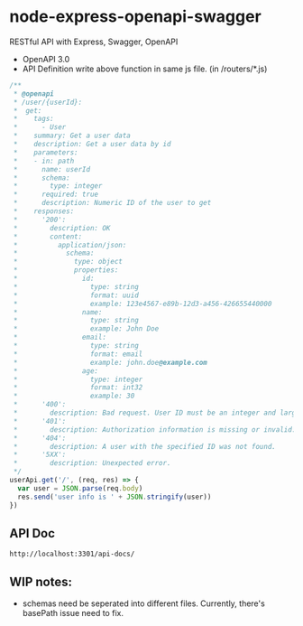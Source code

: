 # node-express-openapi-swagger
RESTful API with Express, Swagger, OpenAPI

- OpenAPI 3.0
- API Definition write above function in same js file. (in /routers/*.js)

``` js
/**
 * @openapi
 * /user/{userId}:
 *  get:
 *    tags:
 *      - User
 *    summary: Get a user data
 *    description: Get a user data by id
 *    parameters: 
 *    - in: path
 *      name: userId
 *      schema:
 *        type: integer
 *      required: true
 *      description: Numeric ID of the user to get
 *    responses:
 *      '200': 
 *        description: OK
 *        content:
 *          application/json:
 *            schema:
 *              type: object
 *              properties:
 *                id:
 *                  type: string
 *                  format: uuid
 *                  example: 123e4567-e89b-12d3-a456-426655440000
 *                name:
 *                  type: string
 *                  example: John Doe
 *                email:
 *                  type: string
 *                  format: email
 *                  example: john.doe@example.com
 *                age:
 *                  type: integer
 *                  format: int32
 *                  example: 30
 *      '400':
 *        description: Bad request. User ID must be an integer and larger than 0.
 *      '401':
 *        description: Authorization information is missing or invalid.
 *      '404':
 *        description: A user with the specified ID was not found.
 *      '5XX':
 *        description: Unexpected error.
 */
userApi.get('/', (req, res) => {
  var user = JSON.parse(req.body)
  res.send('user info is ' + JSON.stringify(user))
})
```
## API Doc
```
http://localhost:3301/api-docs/
```

## WIP notes:
- schemas need be seperated into different files. Currently, there's basePath issue need to fix.